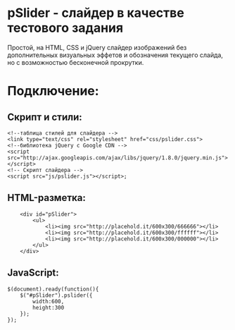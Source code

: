 pSlider - слайдер в качестве тестового задания
==============================================
Простой, на HTML, CSS и jQuery слайдер изображений без дополнительных визуальных эффетов и обозначения текущего слайда, но с возможностью бесконечной прокрутки.

Подключение:
============
Скрипт и стили:
---------------
    <!--таблица стилей для слайдера -->							
    <link type="text/css" rel="stylesheet" href="css/pslider.css">							
    <!--библиотека jQuery с Google CDN -->
    <script src="http://ajax.googleapis.com/ajax/libs/jquery/1.8.0/jquery.min.js"></script>
    <!-- Скрипт слайдера -->
    <script src="js/pslider.js"></script>;
							
HTML-разметка:
--------------
  		<div id="pSlider">
			<ul>
				<li><img src="http://placehold.it/600x300/666666"></li>
				<li><img src="http://placehold.it/600x300/ffffff"></li>
				<li><img src="http://placehold.it/600x300/000000"></li>
			</ul>
		</div>							
	
JavaScript:
-----------
	$(document).ready(function(){
		$("#pSlider").pslider({
			width:600,
			height:300
		});
	});	